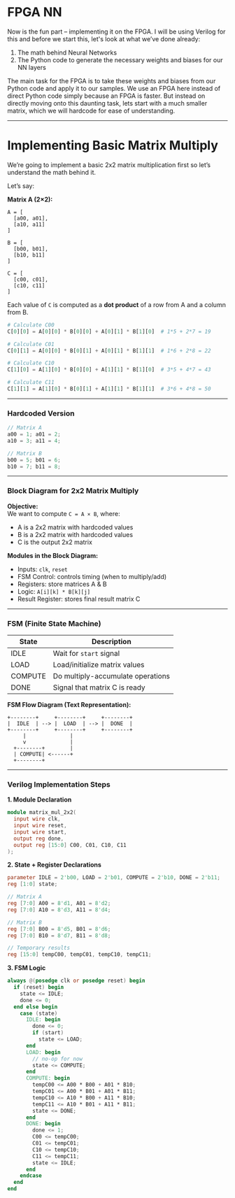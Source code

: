 
# FPGA NN

Now is the fun part – implementing it on the FPGA. I will be using Verilog for this and before we start this, let's look at what we’ve done already:

1. The math behind Neural Networks  
2. The Python code to generate the necessary weights and biases for our NN layers

The main task for the FPGA is to take these weights and biases from our Python code and apply it to our samples. We use an FPGA here instead of direct Python code simply because an FPGA is faster. But instead on directly moving onto this daunting task, lets start with a much smaller matrix, which we will hardcode for ease of understanding.

---

# Implementing Basic Matrix Multiply

We’re going to implement a basic 2x2 matrix multiplication first so let’s understand the math behind it.

Let’s say:

**Matrix A (2×2):**

```
A = [
  [a00, a01],
  [a10, a11]
]

B = [
  [b00, b01],
  [b10, b11]
]

C = [
  [c00, c01],
  [c10, c11]
]
```

Each value of `C` is computed as a **dot product** of a row from A and a column from B.


```python
# Calculate C00
C[0][0] = A[0][0] * B[0][0] + A[0][1] * B[1][0]  # 1*5 + 2*7 = 19

# Calculate C01
C[0][1] = A[0][0] * B[0][1] + A[0][1] * B[1][1]  # 1*6 + 2*8 = 22

# Calculate C10
C[1][0] = A[1][0] * B[0][0] + A[1][1] * B[1][0]  # 3*5 + 4*7 = 43

# Calculate C11
C[1][1] = A[1][0] * B[0][1] + A[1][1] * B[1][1]  # 3*6 + 4*8 = 50
```

---

### Hardcoded Version 

```verilog
// Matrix A
a00 = 1; a01 = 2;
a10 = 3; a11 = 4;

// Matrix B
b00 = 5; b01 = 6;
b10 = 7; b11 = 8;
```

---

### Block Diagram for 2x2 Matrix Multiply

**Objective:**  
We want to compute `C = A × B`, where:

- A is a 2x2 matrix with hardcoded values  
- B is a 2x2 matrix with hardcoded values  
- C is the output 2x2 matrix  

**Modules in the Block Diagram:**

- Inputs: `clk`, `reset`
- FSM Control: controls timing (when to multiply/add)
- Registers: store matrices A & B
- Logic: `A[i][k] * B[k][j]`
- Result Register: stores final result matrix C

---

### FSM (Finite State Machine)

| State    | Description                        |
|----------|------------------------------------|
| IDLE     | Wait for `start` signal            |
| LOAD     | Load/initialize matrix values      |
| COMPUTE  | Do multiply-accumulate operations  |
| DONE     | Signal that matrix C is ready      |

**FSM Flow Diagram (Text Representation):**

```
+--------+     +--------+     +--------+
|  IDLE  | --> |  LOAD  | --> |  DONE  |
+--------+     +--------+     +--------+
     |              |
     v              |
  +--------+        |
  | COMPUTE| <------+
  +--------+
```

---

### Verilog Implementation Steps

**1. Module Declaration**
```verilog
module matrix_mul_2x2(
  input wire clk,
  input wire reset,
  input wire start,
  output reg done,
  output reg [15:0] C00, C01, C10, C11
);
```

**2. State + Register Declarations**
```verilog
parameter IDLE = 2'b00, LOAD = 2'b01, COMPUTE = 2'b10, DONE = 2'b11;
reg [1:0] state;

// Matrix A
reg [7:0] A00 = 8'd1, A01 = 8'd2;
reg [7:0] A10 = 8'd3, A11 = 8'd4;

// Matrix B
reg [7:0] B00 = 8'd5, B01 = 8'd6;
reg [7:0] B10 = 8'd7, B11 = 8'd8;

// Temporary results
reg [15:0] tempC00, tempC01, tempC10, tempC11;
```

**3. FSM Logic**
```verilog
always @(posedge clk or posedge reset) begin
  if (reset) begin
    state <= IDLE;
    done <= 0;
  end else begin
    case (state)
      IDLE: begin
        done <= 0;
        if (start)
          state <= LOAD;
      end
      LOAD: begin
        // no-op for now
        state <= COMPUTE;
      end
      COMPUTE: begin
        tempC00 <= A00 * B00 + A01 * B10;
        tempC01 <= A00 * B01 + A01 * B11;
        tempC10 <= A10 * B00 + A11 * B10;
        tempC11 <= A10 * B01 + A11 * B11;
        state <= DONE;
      end
      DONE: begin
        done <= 1;
        C00 <= tempC00;
        C01 <= tempC01;
        C10 <= tempC10;
        C11 <= tempC11;
        state <= IDLE;
      end
    endcase
  end
end
```
